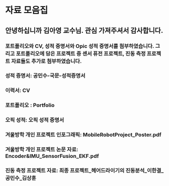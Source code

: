 # 자료 모음집
## 안녕하십니까 김아영 교수님. 관심 가져주셔서 감사합니다.
###  포트폴리오와 CV, 성적 증명서와 Opic 성적 증명서를 첨부하였습니다. 그리고 포트폴리오에 담은 프로젝트 중 센서 퓨전 프로젝트, 진동 측정 프로젝트 자료들도 추가로 첨부하였습니다.
### 성적 증명서: 공민수-국문-성적증명서
### 이력서: CV
### 포트폴리오 : Portfolio
### 오픽 성적: 오픽 성적 증명서
### 겨울방학 개인 프로젝트 인포그래픽: MobileRobotProject_Poster.pdf
### 겨울방학 개인 프로젝트 논문 자료: Encoder&IMU_SensorFusion_EKF.pdf
### 진동 측정 프로젝트 자료: 최종 프로젝트_헤어드라이기의 진동분석_이한결_공민수_김상훈

